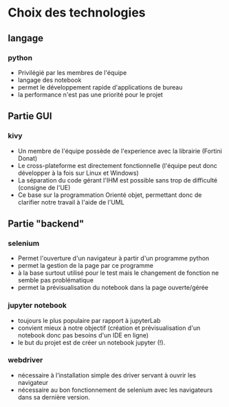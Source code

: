 # Choix des technologies

## langage

### python

* Privilégié par les membres de l'équipe
* langage des notebook
* permet le développement rapide d'applications de bureau
* la performance n'est pas une priorité pour le projet

## Partie GUI

### kivy

* Un membre de l'équipe possède de l'experience avec la librairie (Fortini Donat)
* Le cross-plateforme est directement fonctionnelle (l'équipe peut donc développer à la fois sur Linux et Windows)
* La séparation du code gérant l'IHM est possible sans trop de difficulté (consigne de l'UE)
* Ce base sur la programmation Orienté objet, permettant donc de clarifier notre travail à l'aide de l'UML

## Partie "backend"

### selenium

* Permet l'ouverture d'un navigateur à partir d'un programme python
* permet la gestion de la page par ce programme
* à la base surtout utilisé pour le test mais le changement de fonction ne semble pas problématique
* permet la prévisualisation du notebook dans la page ouverte/gérée

### jupyter notebook

* toujours le plus populaire par rapport à jupyterLab
* convient mieux à notre objectif (création et prévisualisation d'un notebook donc pas besoins d'un IDE en ligne)
* le but du projet est de créer un notebook jupyter (!).

### webdriver

* nécessaire à l’installation simple des driver servant à ouvrir les navigateur
* nécessaire au bon fonctionnement de selenium avec les navigateurs dans sa dernière version.
  